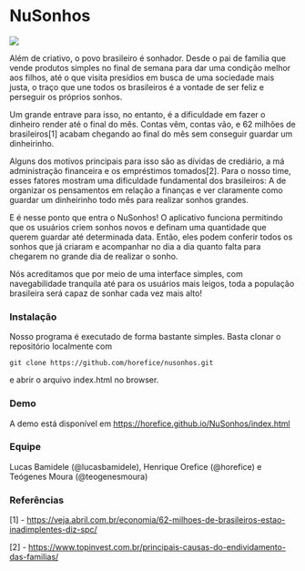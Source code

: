 # NuSonhos

![](https://i.ibb.co/jDkSwLd/undraw-dreamer-gxxi.png)

Além de criativo, o povo brasileiro é sonhador. Desde o pai de família que vende produtos simples no final de semana para dar uma condição melhor aos filhos, até o que visita presídios em busca de uma sociedade mais justa, o traço que une todos os brasileiros é a vontade de ser feliz e perseguir os próprios sonhos. 

Um grande entrave para isso, no entanto, é a dificuldade em fazer o dinheiro render até o final do mês. Contas vêm, contas vão, e 62 milhões de brasileiros[1] acabam chegando ao final do mês sem conseguir guardar um dinheirinho. 

Alguns dos motivos principais para isso são as dívidas de crediário, a má administração financeira e os empréstimos tomados[2]. Para o nosso time, esses fatores mostram uma dificuldade fundamental dos brasileiros: A de organizar os pensamentos em relação a finanças e ver claramente como guardar um dinheirinho todo mês para realizar sonhos grandes. 

E é nesse ponto que entra o NuSonhos! O aplicativo funciona permitindo que os usuários criem sonhos novos e definam uma quantidade que querem guardar até determinada data. Então, eles podem conferir todos os sonhos que já criaram e acompanhar no dia a dia quanto falta para chegarem no grande dia de realizar o sonho. 

Nós acreditamos que por meio de uma interface simples, com navegabilidade tranquila até para os usuários mais leigos, toda a população brasileira será capaz de sonhar cada vez mais alto!

### Instalação 

Nosso programa é executado de forma bastante simples. Basta clonar o repositório localmente com 

```
git clone https://github.com/horefice/nusonhos.git
```

e abrir o arquivo index.html no browser.


### Demo
A demo está disponível em https://horefice.github.io/NuSonhos/index.html


### Equipe 

Lucas Bamidele (@lucasbamidele), Henrique Orefice (@horefice) e Teógenes Moura (@teogenesmoura)

### Referências
[1] - https://veja.abril.com.br/economia/62-milhoes-de-brasileiros-estao-inadimplentes-diz-spc/


[2] - https://www.topinvest.com.br/principais-causas-do-endividamento-das-familias/

